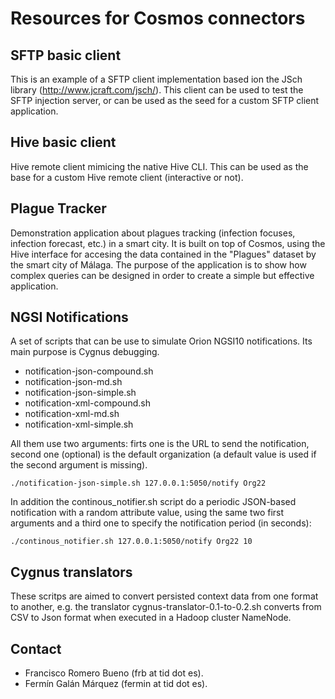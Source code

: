 # Resources for Cosmos connectors

## SFTP basic client

This is an example of a SFTP client implementation based ion the JSch library (http://www.jcraft.com/jsch/). This client can be used to test the SFTP injection server, or can be used as the seed for a custom SFTP client application.

## Hive basic client

Hive remote client mimicing the native Hive CLI. This can be used as the base for a custom Hive remote client (interactive or not).

## Plague Tracker

Demonstration application about plagues tracking (infection focuses, infection forecast, etc.) in a smart city. It is built on top of Cosmos, using the Hive interface for accesing the data contained in the "Plagues" dataset by the smart city of Málaga. The purpose of the application is to show how complex queries can be designed in order to create a simple but effective application.

## NGSI Notifications

A set of scripts that can be use to simulate Orion NGSI10 notifications. Its main purpose is Cygnus debugging.

* notification-json-compound.sh
* notification-json-md.sh
* notification-json-simple.sh  
* notification-xml-compound.sh
* notification-xml-md.sh
* notification-xml-simple.sh

All them use two arguments: firts one is the URL to send the notification, second one (optional) is the default organization (a default value is used if the second argument is missing).

```
./notification-json-simple.sh 127.0.0.1:5050/notify Org22
```

In addition the continous_notifier.sh script do a periodic JSON-based notification with a random attribute value, using the same two first arguments and a third one to specify the notification period (in seconds): 

```
./continous_notifier.sh 127.0.0.1:5050/notify Org22 10
```

## Cygnus translators

These scritps are aimed to convert persisted context data from one format to another, e.g. the translator cygnus-translator-0.1-to-0.2.sh converts from CSV to Json format when executed in a Hadoop cluster NameNode.

## Contact

* Francisco Romero Bueno (frb at tid dot es).
* Fermín Galán Márquez (fermin at tid dot es).
